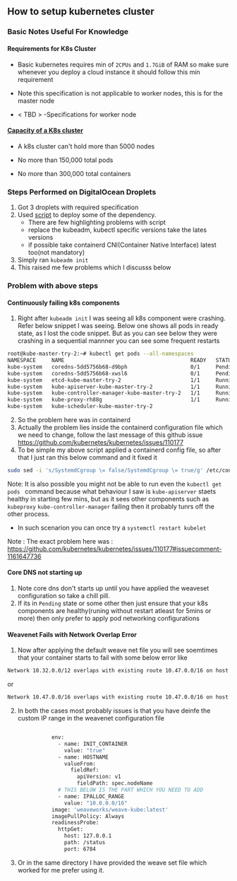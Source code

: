 ## How to setup kubernetes cluster

### Basic Notes Useful For Knowledge

#### Requirements for K8s Cluster 
- Basic kubernetes requires min of `2CPUs` and `1.7GiB` of RAM so make sure whenever you deploy a cloud instance it should follow this min requirement

- Note this specification is not applicable to worker nodes, this is for the master node 

- < TBD > -Specifications for worker node

#### [Capacity of a K8s cluster]( https://kubernetes.io/docs/setup/best-practices/cluster-large/#:~:text=No%20more%20than%205%2C000%20nodes,more%20than%20300%2C000%20total%20containers )
- A k8s cluster can't hold more than 5000 nodes

- No more than 150,000 total pods
- No more than 300,000 total containers

### Steps Performed on DigitalOcean Droplets
1. Got 3 droplets with required specification
2. Used [script]( https://raw.githubusercontent.com/syedmudasir20/Kubernetes-cluster/main/k8s-pre-req-scp.sh ) to deploy some of the dependency.
    * There are few highlighting problems with script
    * replace the kubeadm, kubectl specific versions take the lates versions
    * if possible take containerd CNI(Container Native Interface) latest too(not mandatory)
3. Simply ran `kubeadm init`
4. This raised me few problems which I discusss below

### Problem with above steps
#### Continuously failing k8s components
1. Right after `kubeadm init` I was seeing all k8s component were crashing. Refer below snippet I was seeing. Below one shows all pods in ready state, as I lost the code snippet. But as you can see below they were crashing in a sequential mannner you can see some frequent restarts
```sh
root@kube-master-try-2:~# kubectl get pods --all-namespaces
NAMESPACE     NAME                                        READY   STATUS            RESTARTS        AGE
kube-system   coredns-5dd5756b68-d9bph                    0/1     Pending           0               5h36m
kube-system   coredns-5dd5756b68-xwsl6                    0/1     Pending           0               5h36m
kube-system   etcd-kube-master-try-2                      1/1     Running           8 (5h8m ago)    5h32m
kube-system   kube-apiserver-kube-master-try-2            1/1     Running           9 (5h5m ago)    5h37m
kube-system   kube-controller-manager-kube-master-try-2   1/1     Running           11 (5h6m ago)   5h33m
kube-system   kube-proxy-rh88g                            1/1     Running           10 (5h4m ago)   5h36m
kube-system   kube-scheduler-kube-master-try-2            
```

2. So the problem here was in containerd 
3. Actually the problem lies inside the containerd configuration file which we need to change, follow the last message of this github issue
https://github.com/kubernetes/kubernetes/issues/110177
4. To be simple my above script applied a containerd config file, so after that I just ran this below command and it fixed it 
```sh
sudo sed -i 's/SystemdCgroup \= false/SystemdCgroup \= true/g' /etc/containerd/config.toml
```

Note: It is also possible you might not be able to run even the `kubectl get pods ` command because what behaviour I saw is `kube-apiserver` staets healthy in starting few mins, but as it sees other components such as `kubeproxy` `kube-controller-manager` failing then it probably tunrs off the other process.
*  In such scenarion you can once try a `systemctl restart kubelet`


Note : The exact problem here was : https://github.com/kubernetes/kubernetes/issues/110177#issuecomment-1161647736

#### Core DNS not starting up 

1. Note core dns don't starts up until you have applied the weaveset configuration so take a chill pill.
2. If its in `Pending` state or some other then just ensure that your k8s components are healthy(runing without restart atleast for 5mins or more) then only prefer to apply pod networking configurations


#### Weavenet Fails with Network Overlap Error
1. Now after applying the default weave net file you will see soemtimes that your container starts to fail with some below error like 
```sh
Network 10.32.0.0/12 overlaps with existing route 10.47.0.0/16 on host
```
or 
```sh
Network 10.47.0.0/16 overlaps with existing route 10.47.0.0/16 on host
```
2. In both the cases most probably issues is that you have deinfe the custom IP range in the weavenet configuration file
```sh

              env:
                - name: INIT_CONTAINER
                  value: "true"
                - name: HOSTNAME
                  valueFrom:
                    fieldRef:
                      apiVersion: v1
                      fieldPath: spec.nodeName
                # THIS BELOW IS THE PART WHICH YOU NEED TO ADD      
                - name: IPALLOC_RANGE
                  value: "10.0.0.0/16"
              image: 'weaveworks/weave-kube:latest'
              imagePullPolicy: Always
              readinessProbe:
                httpGet:
                  host: 127.0.0.1
                  path: /status
                  port: 6784
```

3. Or in the same directory I have provided the weave set file which worked for me prefer using it.